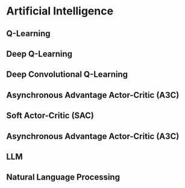 # Artificial Intelligence

## Q-Learning

## Deep Q-Learning

## Deep Convolutional Q-Learning

## Asynchronous Advantage Actor-Critic (A3C)

## Soft Actor-Critic (SAC)

## Asynchronous Advantage Actor-Critic (A3C)

## LLM

## Natural Language Processing
